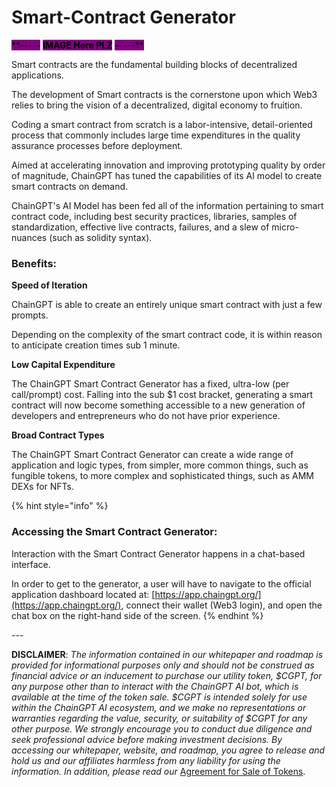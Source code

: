 # Smart-Contract Generator

<mark style="background-color:purple;">\*\*-----</mark> <mark style="background-color:purple;"></mark><mark style="background-color:purple;">**IMAGE Here PLZ**</mark> <mark style="background-color:purple;"></mark><mark style="background-color:purple;">-----\*\*</mark>

Smart contracts are the fundamental building blocks of decentralized applications.

The development of Smart contracts is the cornerstone upon which Web3 relies to bring the vision of a decentralized, digital economy to fruition.&#x20;

Coding a smart contract from scratch is a labor-intensive, detail-oriented process that commonly includes large time expenditures in the quality assurance processes before deployment.&#x20;

Aimed at accelerating innovation and improving prototyping quality by order of magnitude, ChainGPT has tuned the capabilities of its AI model to create smart contracts on demand.

ChainGPT's AI Model has been fed all of the information pertaining to smart contract code, including best security practices, libraries, samples of standardization, effective live contracts, failures, and a slew of micro-nuances (such as solidity syntax).&#x20;

### Benefits:

**Speed of Iteration**&#x20;

ChainGPT is able to create an entirely unique smart contract with just a few prompts.&#x20;

Depending on the complexity of the smart contract code, it is within reason to anticipate creation times sub 1 minute.

**Low Capital Expenditure**

The ChainGPT Smart Contract Generator has a fixed, ultra-low (per call/prompt) cost. Falling into the sub $1 cost bracket, generating a smart contract will now become something accessible to a new generation of developers and entrepreneurs who do not have prior experience.

**Broad Contract Types**

The ChainGPT Smart Contract Generator can create a wide range of application and logic types, from simpler, more common things, such as fungible tokens, to more complex and sophisticated things, such as AMM DEXs for NFTs.



{% hint style="info" %}
### Accessing the Smart Contract Generator:

Interaction with the Smart Contract Generator happens in a chat-based interface.&#x20;

In order to get to the generator, a user will have to navigate to the official application dashboard located at: [https://app.chaingpt.org/](https://app.chaingpt.org/), connect their wallet (Web3 login), and open the chat box on the right-hand side of the screen.
{% endhint %}

\---

**DISCLAIMER**: _The information contained in our whitepaper and roadmap is provided for informational purposes only and should not be construed as financial advice or an inducement to purchase our utility token, $CGPT, for any purpose other than to interact with the ChainGPT AI bot, which is available at the time of the token sale. $CGPT is intended solely for use within the ChainGPT AI ecosystem, and we make no representations or warranties regarding the value, security, or suitability of $CGPT for any other purpose. We strongly encourage you to conduct due diligence and seek professional advice before making investment decisions. By accessing our whitepaper, website, and roadmap, you agree to release and hold us and our affiliates harmless from any liability for using the information.  In addition, please read our_ [Agreement for Sale of Tokens](https://www.chaingpt.org/licences).

